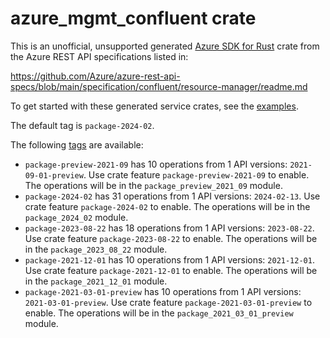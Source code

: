 # azure_mgmt_confluent crate

This is an unofficial, unsupported generated [Azure SDK for Rust](https://github.com/Azure/azure-sdk-for-rust/tree/legacy) crate from the Azure REST API specifications listed in:

https://github.com/Azure/azure-rest-api-specs/blob/main/specification/confluent/resource-manager/readme.md

To get started with these generated service crates, see the [examples](https://github.com/Azure/azure-sdk-for-rust/blob/legacy/services/README.md#examples).

The default tag is `package-2024-02`.

The following [tags](https://github.com/Azure/azure-sdk-for-rust/blob/legacy/services/tags.md) are available:

- `package-preview-2021-09` has 10 operations from 1 API versions: `2021-09-01-preview`. Use crate feature `package-preview-2021-09` to enable. The operations will be in the `package_preview_2021_09` module.
- `package-2024-02` has 31 operations from 1 API versions: `2024-02-13`. Use crate feature `package-2024-02` to enable. The operations will be in the `package_2024_02` module.
- `package-2023-08-22` has 18 operations from 1 API versions: `2023-08-22`. Use crate feature `package-2023-08-22` to enable. The operations will be in the `package_2023_08_22` module.
- `package-2021-12-01` has 10 operations from 1 API versions: `2021-12-01`. Use crate feature `package-2021-12-01` to enable. The operations will be in the `package_2021_12_01` module.
- `package-2021-03-01-preview` has 10 operations from 1 API versions: `2021-03-01-preview`. Use crate feature `package-2021-03-01-preview` to enable. The operations will be in the `package_2021_03_01_preview` module.